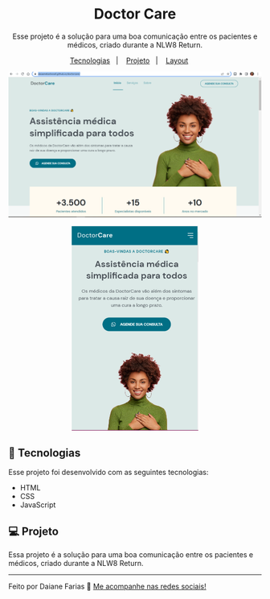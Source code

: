 <h1 align="center"> Doctor Care </h1>
<p align="center">
Esse projeto é a solução para uma boa comunicação entre os pacientes e médicos, criado durante a NLW8 Return.
</p>

<p align="center">
  <a href="#-tecnologias">Tecnologias</a>&nbsp;&nbsp;&nbsp;|&nbsp;&nbsp;&nbsp;
  <a href="#-projeto">Projeto</a>&nbsp;&nbsp;&nbsp;|&nbsp;&nbsp;&nbsp;
  <a href="#-layout">Layout</a>&nbsp;&nbsp;&nbsp;&nbsp;&nbsp;&nbsp;
</p>

![prewiew](./.github/prewiew.PNG)

<p align="center">
  <img alt="imagem-phone" src="./.github/phone.PNG" width="50%">
</p>



## 🚀 Tecnologias

Esse projeto foi desenvolvido com as seguintes tecnologias:

- HTML
- CSS
- JavaScript

## 💻 Projeto

Essa projeto é a solução para uma boa comunicação entre os pacientes e médicos, criado durante a NLW8 Return.

---

Feito por Daiane Farias 👋  [Me acompanhe nas redes sociais!](https://daiaanebarbosaf.github.io/rocketlinks/)
